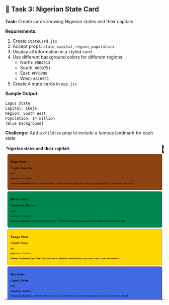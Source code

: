## 🎯 Task 3: Nigerian State Card

**Task:** Create cards showing Nigerian states and their capitals

**Requirements:**
1. Create `StateCard.jsx`
2. Accept props: `state`, `capital`, `region`, `population`
3. Display all information in a styled card
4. Use different background colors for different regions:
   - North: `#8B4513`
   - South: `#008751`
   - East: `#FFD700`
   - West: `#4169E1`
5. Create 4 state cards in `App.jsx`

**Sample Output:**
```
Lagos State
Capital: Ikeja
Region: South West
Population: 14 million
[Blue background]
```

**Challenge:** Add a `children` prop to include a famous landmark for each state

![alt text](<Screenshot 2025-10-22 132923.png>)